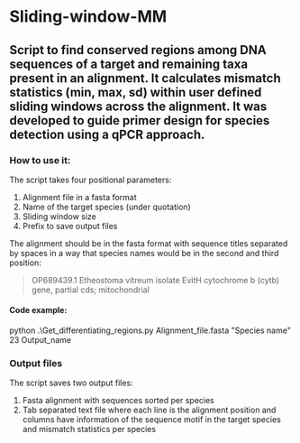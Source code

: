 # Sliding-window-MM

## Script to find conserved regions among DNA sequences of a target and remaining taxa present in an alignment. It calculates mismatch statistics (min, max, sd) within user defined sliding windows across the alignment. It was developed to guide primer design for species detection using a qPCR approach.

### How to use it:
The script takes four positional parameters:
1) Alignment file in a fasta format
2) Name of the target species (under quotation)
3) Sliding window size
4) Prefix to save output files 

The alignment should be in the fasta format with sequence titles separated by spaces in a way that species names would be in the second and third position:
>OP689439.1 Etheostoma vitreum isolate EvitH cytochrome b (cytb) gene, partial cds; mitochondrial

#### Code example:
   python .\Get_differentiating_regions.py Alignment_file.fasta "Species name" 23 Output_name

### Output files
The script saves two output files:
1) Fasta alignment with sequences sorted per species
2) Tab separated text file where each line is the alignment position and columns have information of the sequence motif in the target species and mismatch statistics per species
